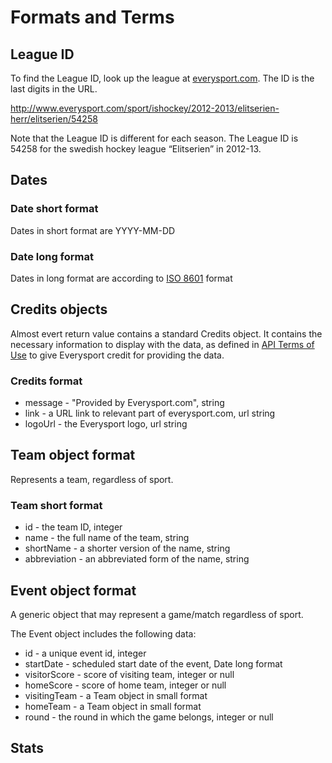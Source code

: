 # Formats and Terms


## League ID
To find the League ID, look up the league at [everysport.com](http://www.everysport.com). The ID is the last digits in the URL. 

http://www.everysport.com/sport/ishockey/2012-2013/elitserien-herr/elitserien/54258

Note that the League ID is different for each season. The League ID is 54258 for the swedish hockey league “Elitserien” in 2012-13.

## Dates

### Date short format
Dates in short format are YYYY-MM-DD

### Date long format
Dates in long format are according to [ISO 8601](http://en.wikipedia.org/wiki/ISO_8601) format

## Credits objects
Almost evert return value contains a standard Credits object. It contains the necessary information to display with the data, as defined in [API Terms of Use](/basics/terms_of_use.md) to give Everysport credit for providing the data. 

### Credits format
* message - "Provided by Everysport.com", string
* link - a URL link to relevant part of everysport.com, url string
* logoUrl - the Everysport logo, url string

## Team object format
Represents a team, regardless of sport.

### Team short format
* id - the team ID, integer
* name - the full name of the team, string
* shortName - a shorter version of the name, string
* abbreviation - an abbreviated form of the name, string

## Event object format
A generic object that may represent a game/match regardless of sport. 

The Event object includes the following data:

* id - a unique event id, integer
* startDate - scheduled start date of the event, Date long format
* visitorScore - score of visiting team, integer or null
* homeScore - score of home team, integer or null
* visitingTeam - a Team object in small format
* homeTeam - a Team object in small format
* round - the round in which the game belongs, integer or null 


## Stats
